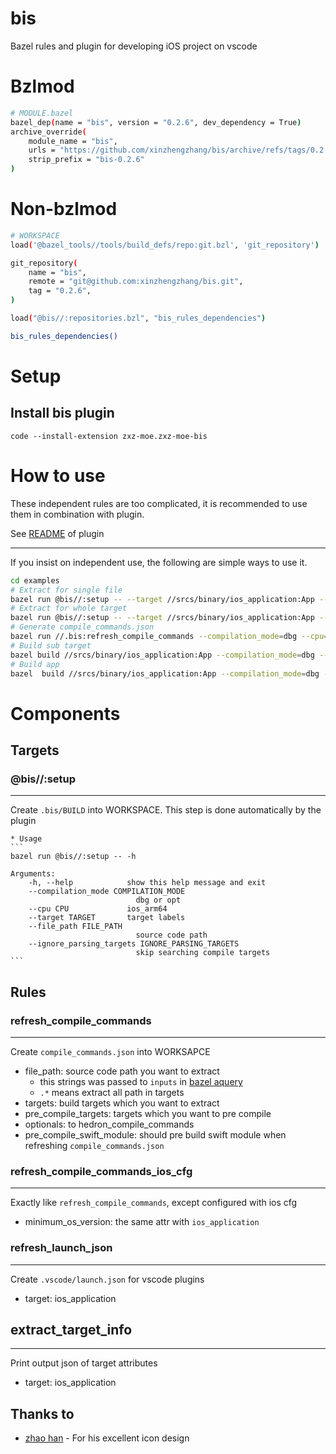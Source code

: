 # bis
Bazel rules and plugin for developing iOS project on vscode

# Bzlmod
```sh
# MODULE.bazel
bazel_dep(name = "bis", version = "0.2.6", dev_dependency = True)
archive_override(
    module_name = "bis",
    urls = "https://github.com/xinzhengzhang/bis/archive/refs/tags/0.2.6.tar.gz",
    strip_prefix = "bis-0.2.6"
)
```
# Non-bzlmod
```sh
# WORKSPACE
load('@bazel_tools//tools/build_defs/repo:git.bzl', 'git_repository')

git_repository(
    name = "bis",
    remote = "git@github.com:xinzhengzhang/bis.git",
    tag = "0.2.6",
)

load("@bis//:repositories.bzl", "bis_rules_dependencies")

bis_rules_dependencies()

```

# Setup

## Install bis plugin
```
code --install-extension zxz-moe.zxz-moe-bis
```

# How to use

These independent rules are too complicated, it is recommended to use them in combination with plugin.

See [README](plugin/zxz-moe-bis/README.md) of plugin 

---
If you insist on independent use, the following are simple ways to use it.
```sh
cd examples
# Extract for single file
bazel run @bis//:setup -- --target //srcs/binary/ios_application:App --compilation_mode dbg --cpu 'ios_x86_64' --file_path srcs/module_a/a.m
# Extract for whole target
bazel run @bis//:setup -- --target //srcs/binary/ios_application:App --compilation_mode dbg --cpu 'ios_x86_64'
# Generate compile_commands.json
bazel run //.bis:refresh_compile_commands --compilation_mode=dbg --cpu=ios_x86_64 --check_visibility=False
# Build sub target
bazel build //srcs/binary/ios_application:App --compilation_mode=dbg --cpu="ios_x86_64" --aspects=@bis//:bisproject_aspect.bzl%bis_aspect --output_groups="bis artifacts @@//srcs/module_a:module_a"
# Build app
bazel  build //srcs/binary/ios_application:App --compilation_mode=dbg --cpu="ios_x86_64" --aspects=@bis//:bisproject_aspect.bzl%bis_aspect --output_groups="bis artifacts @@//srcs/binary/ios_application:App"

```

# Components
## Targets
### @bis//:setup
---
Create `.bis/BUILD` into WORKSPACE.
This step is done automatically by the plugin


    * Usage
    ```
    bazel run @bis//:setup -- -h

    Arguments:
        -h, --help            show this help message and exit
        --compilation_mode COMPILATION_MODE
                                dbg or opt
        --cpu CPU             ios_arm64
        --target TARGET       target labels
        --file_path FILE_PATH
                                source code path
        --ignore_parsing_targets IGNORE_PARSING_TARGETS
                                skip searching compile targets
    ``` 

## Rules

### refresh_compile_commands
---
Create `compile_commands.json` into WORKSAPCE

* file_path: source code path you want to extract
    * this strings was passed to `inputs` in [bazel aquery](https://bazel.build/query/aquery)
    * `.*` means extract all path in targets
* targets: build targets which you want to extract
* pre_compile_targets: targets which you want to pre compile
* optionals: to hedron_compile_commands
* pre_compile_swift_module: should pre build swift module when refreshing `compile_commands.json`

### refresh_compile_commands_ios_cfg
---
Exactly like `refresh_compile_commands`, except configured with ios cfg
* minimum_os_version: the same attr with `ios_application`

### refresh_launch_json
---
Create `.vscode/launch.json` for vscode plugins
* target: ios_application

## extract_target_info
---
Print output json of target attributes
* target: ios_application

## Thanks to
* [zhao han](https://github.com/BarneyZhaoooo) - For his excellent icon design
